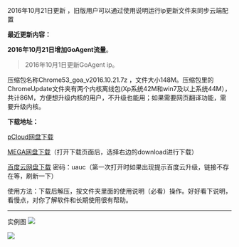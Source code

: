 2016年10月21日更新 ，旧版用户可以通过使用说明运行ip更新文件来同步云端配置

**最近更新内容：**

**2016年10月21日增加GoAgent流量**。

> 2016年10月1日更新GoAgent ip。


压缩包名称Chrome53_goa_v2016.10.21.7z ，文件大小148M。压缩包里的ChromeUpdate文件夹有两个内核离线包(Xp系统42M和win7及以上系统44M），共计86M，方便想升级内核的用户，不升级也能用；如果需要网页翻译功能，需要升级内核。


**下载地址：**

[pCloud网盘下载](https://my.pcloud.com/publink/show?code=XZK5N9ZDqLtUFXJowhLYQFLksDkLS2QpdvV)

[MEGA网盘下载](https://mega.nz/#!I5o1gZxb!-3Zlg1gI5yr0rAtlpO_LmT0_f3Rh_pYiotrBIlAH4sQ)（打开下载页面后，选择右边的download进行下载）

[百度云网盘下载](http://pan.baidu.com/s/1boXYh3p) 密码：uauc（第一次打开时如果出现提示百度云升级，链接不存在等，刷新一下）


使用方法：下载后解压，按文件夹里面的使用说明（必看）操作。好好看下说明，看慢点，对你了解软件和长期使用很有帮助。

***
实例图
![](https://raw.githubusercontent.com/Alvin9999/pac2/master/goagent综合版使用1.png)

![](https://raw.githubusercontent.com/Alvin9999/pac2/master/GOA1.png)